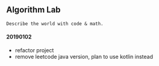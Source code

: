## Algorithm Lab

`Describe the world with code & math.`


#### 20190102
- refactor project
- remove leetcode java version, plan to use kotlin instead
